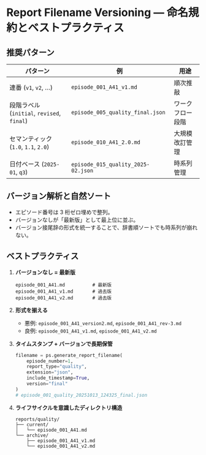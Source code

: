 # Report Filename Versioning — 命名規約とベストプラクティス

## 推奨パターン

| パターン | 例 | 用途 |
| --- | --- | --- |
| 連番 (`v1`, `v2`, …) | `episode_001_A41_v1.md` | 順次推敲 |
| 段階ラベル (`initial`, `revised`, `final`) | `episode_005_quality_final.json` | ワークフロー段階 |
| セマンティック (`1.0`, `1.1`, `2.0`) | `episode_010_A41_2.0.md` | 大規模改訂管理 |
| 日付ベース (`2025-01`, `q3`) | `episode_015_quality_2025-02.json` | 時系列管理 |

## バージョン解析と自然ソート
- エピソード番号は 3 桁ゼロ埋めで整列。
- バージョンなしが「最新版」として最上位に並ぶ。
- バージョン接尾辞の形式を統一することで、辞書順ソートでも時系列が崩れない。

## ベストプラクティス

1. **バージョンなし = 最新版**
   ```
   episode_001_A41.md          # 最新版
   episode_001_A41_v1.md       # 過去版
   episode_001_A41_v2.md       # 過去版
   ```

2. **形式を揃える**
   - 悪例: `episode_001_A41_version2.md`, `episode_001_A41_rev-3.md`
   - 良例: `episode_001_A41_v1.md`, `episode_001_A41_v2.md`

3. **タイムスタンプ + バージョンで長期保管**
   ```python
   filename = ps.generate_report_filename(
       episode_number=1,
       report_type="quality",
       extension="json",
       include_timestamp=True,
       version="final"
   )
   # episode_001_quality_20251013_124325_final.json
   ```

4. **ライフサイクルを意識したディレクトリ構造**
   ```
   reports/quality/
   ├── current/
   │   └── episode_001_A41.md
   └── archive/
       ├── episode_001_A41_v1.md
       └── episode_001_A41_v2.md
   ```
